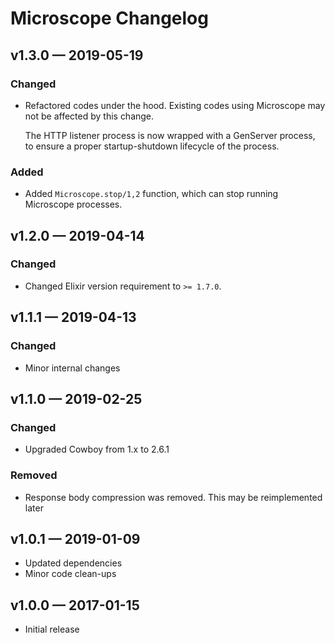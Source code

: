 # Microscope Changelog

## v1.3.0 &mdash; 2019-05-19

### Changed

- Refactored codes under the hood. Existing codes using Microscope may not be
  affected by this change.

    The HTTP listener process is now wrapped with a GenServer process, to
    ensure a proper startup-shutdown lifecycle of the process.

### Added

- Added `Microscope.stop/1,2` function, which can stop running Microscope
  processes.

## v1.2.0 &mdash; 2019-04-14

### Changed

- Changed Elixir version requirement to `>= 1.7.0`.

## v1.1.1 &mdash; 2019-04-13

### Changed

- Minor internal changes

## v1.1.0 &mdash; 2019-02-25

### Changed

- Upgraded Cowboy from 1.x to 2.6.1

### Removed

- Response body compression was removed. This may be reimplemented later

## v1.0.1 &mdash; 2019-01-09

- Updated dependencies
- Minor code clean-ups

## v1.0.0 &mdash; 2017-01-15

- Initial release

